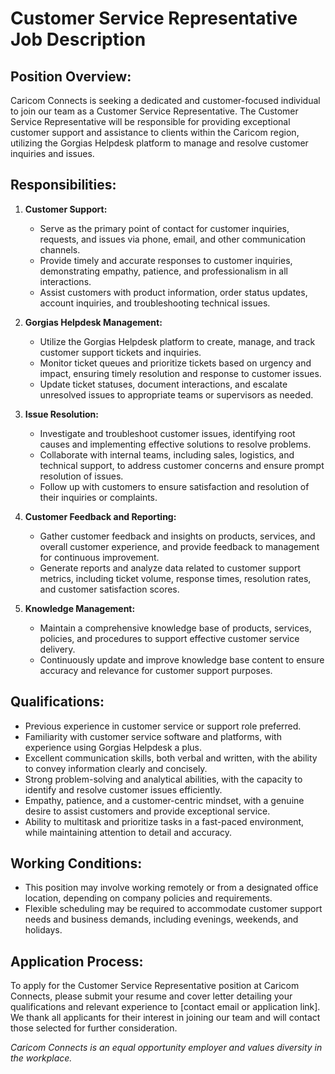 # Customer Service Representative Job Description

## Position Overview:

Caricom Connects is seeking a dedicated and customer-focused individual to join our team as a Customer Service Representative. The Customer Service Representative will be responsible for providing exceptional customer support and assistance to clients within the Caricom region, utilizing the Gorgias Helpdesk platform to manage and resolve customer inquiries and issues.

## Responsibilities:

1. **Customer Support:**

   - Serve as the primary point of contact for customer inquiries, requests, and issues via phone, email, and other communication channels.
   - Provide timely and accurate responses to customer inquiries, demonstrating empathy, patience, and professionalism in all interactions.
   - Assist customers with product information, order status updates, account inquiries, and troubleshooting technical issues.

2. **Gorgias Helpdesk Management:**

   - Utilize the Gorgias Helpdesk platform to create, manage, and track customer support tickets and inquiries.
   - Monitor ticket queues and prioritize tickets based on urgency and impact, ensuring timely resolution and response to customer issues.
   - Update ticket statuses, document interactions, and escalate unresolved issues to appropriate teams or supervisors as needed.

3. **Issue Resolution:**

   - Investigate and troubleshoot customer issues, identifying root causes and implementing effective solutions to resolve problems.
   - Collaborate with internal teams, including sales, logistics, and technical support, to address customer concerns and ensure prompt resolution of issues.
   - Follow up with customers to ensure satisfaction and resolution of their inquiries or complaints.

4. **Customer Feedback and Reporting:**

   - Gather customer feedback and insights on products, services, and overall customer experience, and provide feedback to management for continuous improvement.
   - Generate reports and analyze data related to customer support metrics, including ticket volume, response times, resolution rates, and customer satisfaction scores.

5. **Knowledge Management:**
   - Maintain a comprehensive knowledge base of products, services, policies, and procedures to support effective customer service delivery.
   - Continuously update and improve knowledge base content to ensure accuracy and relevance for customer support purposes.

## Qualifications:

- Previous experience in customer service or support role preferred.
- Familiarity with customer service software and platforms, with experience using Gorgias Helpdesk a plus.
- Excellent communication skills, both verbal and written, with the ability to convey information clearly and concisely.
- Strong problem-solving and analytical abilities, with the capacity to identify and resolve customer issues efficiently.
- Empathy, patience, and a customer-centric mindset, with a genuine desire to assist customers and provide exceptional service.
- Ability to multitask and prioritize tasks in a fast-paced environment, while maintaining attention to detail and accuracy.

## Working Conditions:

- This position may involve working remotely or from a designated office location, depending on company policies and requirements.
- Flexible scheduling may be required to accommodate customer support needs and business demands, including evenings, weekends, and holidays.

## Application Process:

To apply for the Customer Service Representative position at Caricom Connects, please submit your resume and cover letter detailing your qualifications and relevant experience to [contact email or application link]. We thank all applicants for their interest in joining our team and will contact those selected for further consideration.

_Caricom Connects is an equal opportunity employer and values diversity in the workplace._
